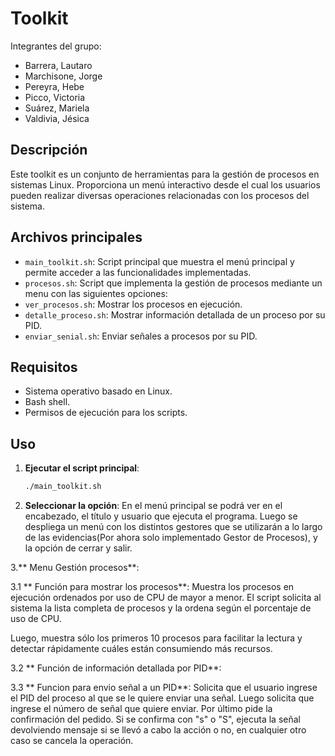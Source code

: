 # Toolkit

Integrantes del grupo: 

- Barrera, Lautaro
- Marchisone, Jorge
- Pereyra, Hebe
- Picco, Victoria
- Suárez, Mariela
- Valdivia, Jésica

## Descripción

Este toolkit es un conjunto de herramientas para la gestión de procesos en sistemas Linux. Proporciona un menú interactivo desde el cual los usuarios pueden realizar diversas operaciones relacionadas con los procesos del sistema.

## Archivos principales

- `main_toolkit.sh`: Script principal que muestra el menú principal y permite acceder a las funcionalidades implementadas.
- `procesos.sh`: Script que implementa la gestión de procesos mediante un menu con las siguientes opciones:
- `ver_procesos.sh`: Mostrar los procesos en ejecución.
- `detalle_proceso.sh`: Mostrar información detallada de un proceso por su PID.
- `enviar_senial.sh`: Enviar señales a procesos por su PID.

## Requisitos

- Sistema operativo basado en Linux.
- Bash shell.
- Permisos de ejecución para los scripts.

## Uso

1. **Ejecutar el script principal**:
    ```bash
    ./main_toolkit.sh
    ```

2. **Seleccionar la opción**:
En el menú principal se podrá ver en el encabezado, el título y usuario que ejecuta el programa.
Luego se despliega un menú con los distintos gestores que se utilizarán a lo largo de las evidencias(Por ahora solo implementado Gestor de Procesos), y la opción de cerrar y salir.

3.** Menu Gestión procesos**:

3.1 ** Función para mostrar los procesos**:
Muestra los procesos en ejecución ordenados por uso de CPU de mayor a menor.  El script solicita al sistema la lista completa de procesos y la ordena según el porcentaje de uso de CPU.

Luego, muestra sólo los primeros 10 procesos para facilitar la lectura y detectar rápidamente cuáles están consumiendo más recursos.

3.2 ** Función de información detallada por PID**:

3.3 ** Funcion para envio señal a un PID**:
Solicita que el usuario ingrese el PID del proceso al que se le quiere enviar una señal. 
Luego solicita que ingrese el número de señal que quiere enviar. 
Por último pide la confirmación del pedido. Si se confirma con "s" o "S", ejecuta la señal devolviendo mensaje si se llevó a cabo la acción o no, en cualquier otro caso se cancela la operación.



